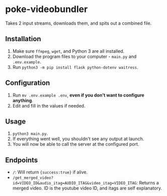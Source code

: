 # poke-videobundler

Takes 2 input streams, downloads them, and spits out a combined file.

## Installation

1. Make sure `ffmpeg`, `wget`, and Python 3 are all installed.
2. Download the program files to your computer - `main.py` and `.env.example`.
3. Run `python3 -m pip install flask python-dotenv waitress`.

## Configuration

1. Run `mv .env.example .env`, **even if you don't want to configure anything**.
2. Edit and fill in the values if needed.

## Usage

1. `python3 main.py`.
2. If everything went well, you shouldn't see any output at launch.
3. You will now be able to call the server at the configured port.

## Endpoints

- `/`: Will return `{success:true}` if alive.
- `/get_merged_video?id=VIDEO_ID&audio_itag=AUDIO_ITAG&video_itag=VIDEO_ITAG`: Returns a merged video. ID is the youtube video ID, and itags are self explanatory.
